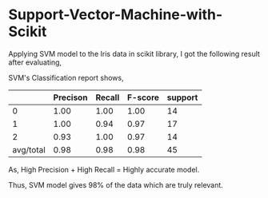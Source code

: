 # Support-Vector-Machine-with-Scikit

Applying SVM model to the Iris data in scikit library, I got the following result after evaluating,

SVM's Classification report shows,

| | Precison | Recall| F-score | support |
| ------------- | ------------- | ------------- |------------- |------------- |
| 0 |  1.00 | 1.00 | 1.00 | 14 |
| 1 | 1.00 | 0.94 | 0.97 | 17 |
| 2 | 0.93 | 1.00 | 0.97 | 14 |
| avg/total | 0.98 | 0.98 | 0.98 | 45 |

As, High Precision + High Recall = Highly accurate model.

Thus, SVM model gives 98% of the data which are truly relevant.
